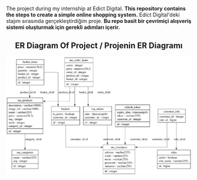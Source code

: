 The project during my internship at Edict Digital. __This repository contains the steps to create a simple online shopping system.__
Edict Digital'deki stajım sırasında gerçekleştirdiğim proje. __Bu repo basit bir çevrimiçi alışveriş sistemi oluşturmak için gerekli adımları içerir.__


<h2 align="center">ER Diagram Of Project / Projenin ER Diagramı</h2>

<p align="center">
  <img src="Database Of Project/ER_Fiagram_Of_Project.svg" alt="ER Diagram">
</p>
